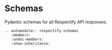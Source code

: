# Schemas

Pydantic schemas for all Respectify API responses.

```{eval-rst}
.. automodule:: respectify.schemas
   :members:
   :undoc-members:
   :show-inheritance:
```